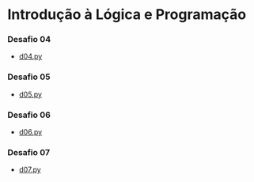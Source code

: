 # Introdução à Lógica e Programação
### Desafio 04
* [d04.py](https://github.com/felipemadu13/IFRN/blob/da5b1b2784c1a13b37b551f19fd5d8f97a6e669f/logica_programacao/desafio_04/d04.py)
### Desafio 05
* [d05.py](https://github.com/felipemadu13/IFRN/blob/da5b1b2784c1a13b37b551f19fd5d8f97a6e669f/logica_programacao/desafio_05/d05.py)
### Desafio 06
* [d06.py](https://github.com/felipemadu13/IFRN/blob/740b672d35b92e05bef3fcbc45378c597d71439e/logica_programacao/desafio_06/d06.py)
### Desafio 07
* [d07.py](https://github.com/felipemadu13/IFRN/blob/455fc052346932f84579c0fcefbef4e5ab2d407b/logica_programacao/desafio_07/d07.py)
